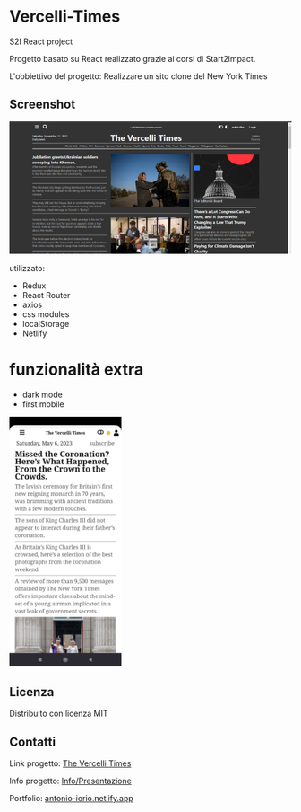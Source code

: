 # Vercelli-Times
S2I React project

Progetto basato su React realizzato grazie ai corsi di Start2impact.

L'obbiettivo del progetto:
Realizzare un sito clone del New York Times

## Screenshot

![Screenshot](https://github.com/kalaioryo/vercelli-times/blob/main/src/img/the-vercelli-times.png)

utilizzato:

- Redux
- React Router
- axios
- css modules
- localStorage
- Netlify
# funzionalità extra

- dark mode
- first mobile

<img src="https://github.com/kalaioryo/vercelli-times/blob/main/src/img/TVT%20mobile%20screenshoot.jpeg" width="200" />

## Licenza

Distribuito con licenza MIT

## Contatti

Link progetto: [The Vercelli Times](https://thevercellitimes.netlify.app/)

Info progetto: [Info/Presentazione](https://www.canva.com/design/DAFcumnYIOo/0V_lj6UwODl82JLjM03jjQ/view?utm_content=DAFcumnYIOo&utm_campaign=designshare&utm_medium=link&utm_source=publishsharelink) 

Portfolio: [antonio-iorio.netlify.app](https://antonio-iorio.netlify.app/)